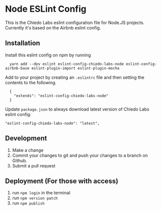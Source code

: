 # Node ESLint Config

This is the Chiedo Labs eslint configuration file for Node.JS projects. Currently it's based on the Airbnb eslint config.

## Installation

Install this eslint config on npm by running

	  yarn add --dev eslint eslint-config-chiedo-labs-node eslint-config-airbnb-base eslint-plugin-import eslint-plugin-mocha

Add to your project by creating an <code>.eslintrc</code> file and then setting the contents to the following.

	  {
	    "extends": "eslint-config-chiedo-labs-node"
	  }

Update `package.json` to always download latest version of Chiedo Labs eslint config:

    "eslint-config-chiedo-labs-node": "latest",

## Development

1. Make a change
2. Commit your changes to git and push your changes to a branch on Github.
3. Submit a pull request


## Deployment (For those with access)

1. run <code>npm login</code> in the terminal
2. run <code>npm version patch</code>
3. run <code>npm publish</code>
